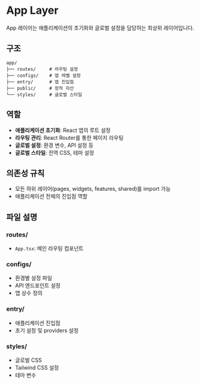 # App Layer

App 레이어는 애플리케이션의 초기화와 글로벌 설정을 담당하는 최상위 레이어입니다.

## 구조

```
app/
├── routes/     # 라우팅 설정
├── configs/    # 앱 레벨 설정
├── entry/      # 앱 진입점
├── public/     # 정적 자산
└── styles/     # 글로벌 스타일
```

## 역할

- **애플리케이션 초기화**: React 앱의 루트 설정
- **라우팅 관리**: React Router를 통한 페이지 라우팅
- **글로벌 설정**: 환경 변수, API 설정 등
- **글로벌 스타일**: 전역 CSS, 테마 설정

## 의존성 규칙

- 모든 하위 레이어(pages, widgets, features, shared)를 import 가능
- 애플리케이션 전체의 진입점 역할

## 파일 설명

### routes/

- `App.tsx`: 메인 라우팅 컴포넌트

### configs/

- 환경별 설정 파일
- API 엔드포인트 설정
- 앱 상수 정의

### entry/

- 애플리케이션 진입점
- 초기 설정 및 providers 설정

### styles/

- 글로벌 CSS
- Tailwind CSS 설정
- 테마 변수
